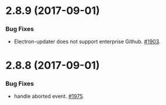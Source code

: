 # 2.8.9 (2017-09-01)

### Bug Fixes

* Electron-updater does not support enterprise Github. [#1903](https://github.com/electron-userland/electron-builder/issues/1903).

# 2.8.8 (2017-09-01)

### Bug Fixes

* handle aborted event. [#1975](https://github.com/electron-userland/electron-builder/issues/1975).